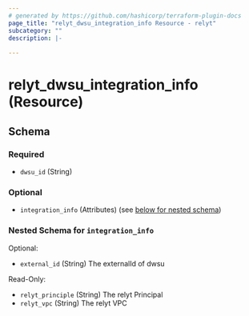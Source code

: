 ```yaml
---
# generated by https://github.com/hashicorp/terraform-plugin-docs
page_title: "relyt_dwsu_integration_info Resource - relyt"
subcategory: ""
description: |-
  
---
```


# relyt_dwsu_integration_info (Resource)





<!-- schema generated by tfplugindocs -->
## Schema

### Required

- `dwsu_id` (String)

### Optional

- `integration_info` (Attributes) (see [below for nested schema](#nestedatt--integration_info))

<a id="nestedatt--integration_info"></a>
### Nested Schema for `integration_info`

Optional:

- `external_id` (String) The externalId of dwsu

Read-Only:

- `relyt_principle` (String) The relyt Principal
- `relyt_vpc` (String) The relyt VPC
